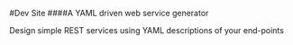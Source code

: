 #Dev Site
####A YAML driven web service generator

Design simple REST services using YAML descriptions of your end-points